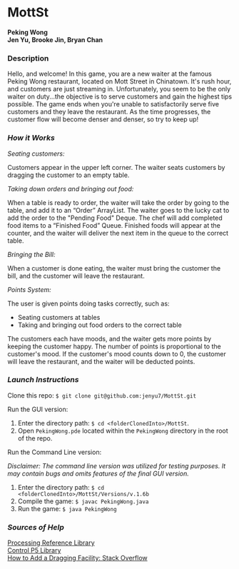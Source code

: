# MottSt
**Peking Wong**<br>
**Jen Yu, Brooke Jin, Bryan Chan**

### Description

Hello, and welcome! In this game, you are a new waiter at the famous Peking Wong restaurant, located on Mott Street in Chinatown. It's rush hour, and customers are just streaming in. Unfortunately, you seem to be the only waiter on duty...the objective is to serve customers and gain the highest tips possible. The game ends when you're unable to satisfactorily serve five customers and they leave the restaurant. As the time progresses, the customer flow will become denser and denser, so try to keep up!


### _How it Works_

_Seating customers:_

Customers appear in the upper left corner. The waiter seats customers by dragging the customer to an empty table. 

_Taking down orders and bringing out food:_

When a table is ready to order, the waiter will take the order by going to the table, and add it to an “Order” ArrayList. The waiter goes to the lucky cat to add the order to the "Pending Food" Deque. 
The chef will add completed food items to a “Finished Food” Queue. Finished foods will appear at the counter, and the waiter will deliver the next item in the queue to the correct table. 

_Bringing the Bill:_

When a customer is done eating, the waiter must bring the customer the bill, and the customer will leave the restaurant. 

_Points System:_

The user is given points doing tasks correctly, such as: 
- Seating customers at tables
- Taking and bringing out food orders to the correct table

The customers each have moods, and the waiter gets more points by keeping the customer happy. The number of points is proportional to the customer's mood. If the customer's mood counts down to 0, the customer will leave the restaurant, and the waiter will be deducted points.

### _Launch Instructions_

Clone this repo: ```$ git clone git@github.com:jenyu7/MottSt.git```

Run the GUI version: 
1. Enter the directory path: ```$ cd <folderClonedInto>/MottSt```.
2. Open ```PekingWong.pde``` located within the ```PekingWong``` directory in the root of the repo. 

Run the Command Line version: 

_Disclaimer: The command line version was utilized for testing purposes. It may contain bugs and omits features of the final GUI version._
1. Enter the directory path: ```$ cd <folderClonedInto>/MottSt/Versions/v.1.6b```
2. Compile the game: ```$ javac PekingWong.java```
3. Run the game: ```$ java PekingWong```

### _Sources of Help_

[Processing Reference Library](https://processing.org/reference/ "Processing Reference Library")<br>
[Control P5 Library](https://github.com/sojamo/controlp5 "Control P5 Library")<br>
[How to Add a Dragging Facility: Stack Overflow](https://stackoverflow.com/questions/22253554/processing-how-to-add-a-drag-facility-to-the-graphics "Dragging Facility")<br>

